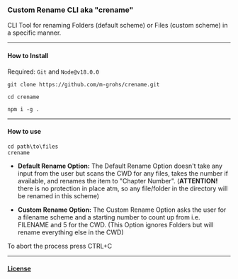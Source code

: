 ### Custom Rename CLI aka "crename"

CLI Tool for renaming Folders (default scheme) or Files (custom scheme) in a specific manner.

---

#### How to Install

Required: `Git` and `Node@v18.0.0`

```
git clone https://github.com/m-grohs/crename.git

cd crename

npm i -g .
```

---

#### How to use

```
cd path\to\files
crename
```

-   **Default Rename Option:**
    The Default Rename Option doesn't take any input from the user but scans the CWD for any files, takes the number if available, and renames the item to "Chapter Number". (**ATTENTION!** there is no protection in place atm, so any file/folder in the directory will be renamed in this scheme)

-   **Custom Rename Option:**
    The Custom Rename Option asks the user for a filename scheme and a starting number to count up from i.e. FILENAME and 5 for the CWD. (This Option ignores Folders but will rename everything else in the CWD)

To abort the process press CTRL+C

---

#### [License](./LICENSE)

